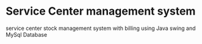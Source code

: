# Service Center management system
 service center stock management system with billing using Java swing and MySql Database
